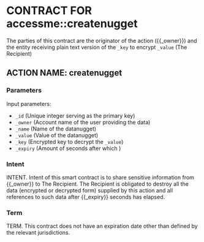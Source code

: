 # CONTRACT FOR accessme::createnugget
The parties of this contract are the originator of the action ({{_owner}}) and the
entity receiving plain text version of the `_key` to encrypt `_value` (The Recipient)

## ACTION NAME: createnugget

### Parameters
Input parameters:

* `_id` (Unique integer serving as the primary key)
* `_owner` (Account name of the user providing the data)
* `_name` (Name of the datanugget)
* `_value` (Value of the datanugget)
* `_key` (Encrypted key to decrypt the `_value`)
* `_expiry` (Amount of seconds after which )

### Intent
INTENT. Intent of this smart contract is to share sensitive information from {{_owner}} to The Recipient.
The Recipient is obligated to destroy all the data (encrypted or decrypted form)
supplied by this action and all references to such data after {{_expiry}} seconds has elapsed.

### Term
TERM. This contract does not have an expiration date other than defined by the relevant jurisdictions.


